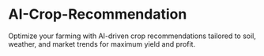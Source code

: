 # AI-Crop-Recommendation
Optimize your farming with AI-driven crop recommendations tailored to soil, weather, and market trends for maximum yield and profit.
